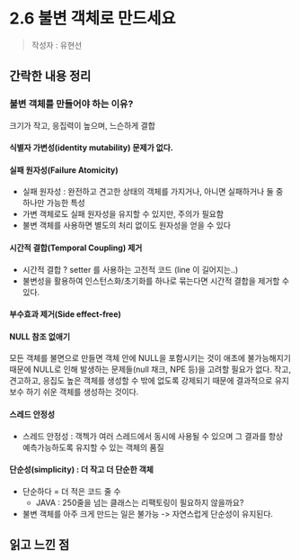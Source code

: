 # 2.6 불변 객체로 만드세요
> 작성자 : 유현선

## 간락한 내용 정리  
### 불변 객체를 만들어야 하는 이유?  
크기가 작고, 응집력이 높으며, 느슨하게 결합 

#### 식별자 가변성(identity mutability) 문제가 없다. 

#### 실패 원자성(Failure Atomicity)
- 실패 원자성 : 완전하고 견고한 상태의 객체를 가지거나, 아니면 실패하거나 둘 중 하나만 가능한 특성
- 가변 객체로도 실패 원자성을 유지할 수 있지만, 주의가 필요함
- 불변 객체를 사용하면 별도의 처리 없이도 원자성을 얻을 수 있다

#### 시간적 결합(Temporal Coupling) 제거
- 시간적 결합 ? setter 를 사용하는 고전적 코드 (line 이 길어지는..)
- 불변성을 활용하여 인스턴스화/초기화를 하나로 묶는다면 시간적 결합을 제거할 수 있다. 

#### 부수효과 제거(Side effect-free)

#### NULL 참조 없애기
모든 객체를 불면으로 만들면 객체 안에 NULL을 포함시키는 것이 애초에 불가능해지기 때문에 NULL로 인해 발생하는 문제들(null 채크, NPE 등)을 고려할 필요가 없다.
작고, 견고하고, 응집도 높은 객체를 생성할 수 밖에 없도록 강제되기 때문에 결과적으로 유지보수 하기 쉬운 객체를 생성하는 것이다.

#### 스레드 안정성
- 스레드 안정성 : 객첵가 여러 스레드에서 동시에 사용될 수 있으며 그 결과를 항상 예측가능하도록 유지할 수 있는 객체의 품질

#### 단순성(simplicity) : 더 작고 더 단순한 객체
- 단순하다 = 더 적은 코드 줄 수 
  - JAVA : 250줄을 넘는 클래스는 리팩토링이 필요하지 않을까요? 
- 불변 객체를 아주 크게 만드는 일은 불가능 -> 자연스럽게 단순성이 유지된다.


## 읽고 느낀 점 